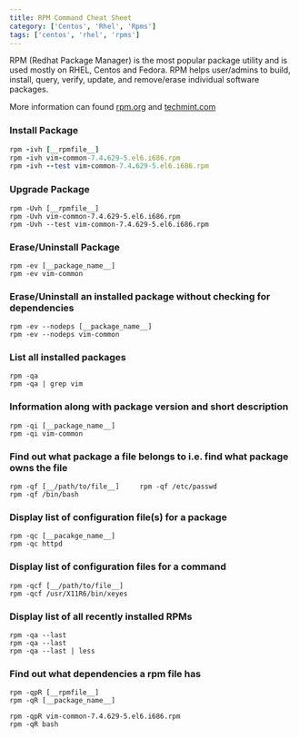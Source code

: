 ```yaml
---
title: RPM Command Cheat Sheet
category: ['Centos', 'Rhel', 'Rpms']
tags: ['centos', 'rhel', 'rpms']
---
```


RPM (Redhat Package Manager) is the most popular package utility and is used mostly on RHEL, Centos and Fedora. 
RPM helps user/admins to build, install, query, verify, update, and remove/erase individual software packages.

More information can found [rpm.org](http://www.rpm.org/max-rpm/rpm.8.html) and [techmint.com](http://www.tecmint.com/20-practical-examples-of-rpm-commands-in-linux/)

### Install Package

~~~ ruby
rpm -ivh [__rpmfile__]
rpm -ivh vim-common-7.4.629-5.el6.i686.rpm
rpm -ivh --test vim-common-7.4.629-5.el6.i686.rpm
~~~

### Upgrade Package

	rpm -Uvh [__rpmfile__]	
	rpm -Uvh vim-common-7.4.629-5.el6.i686.rpm
	rpm -Uvh --test vim-common-7.4.629-5.el6.i686.rpm

### Erase/Uninstall Package

	rpm -ev [__package_name__]	
	rpm -ev vim-common

### Erase/Uninstall an installed package without checking for dependencies	

	rpm -ev --nodeps [__package_name__]	
	rpm -ev --nodeps vim-common

### List all installed packages

	rpm -qa		
	rpm -qa | grep vim 

### Information along with package version and short description
    
    rpm -qi [__package_name__]		
    rpm -qi vim-common

### Find out what package a file belongs to i.e. find what package owns the file

    rpm -qf [__/path/to/file__]		rpm -qf /etc/passwd
    rpm -qf /bin/bash

### Display list of configuration file(s) for a package   
 
    rpm -qc [__pacakge_name__]
	rpm -qc httpd

### Display list of configuration files for a command
    
    rpm -qcf [__/path/to/file__]		
    rpm -qcf /usr/X11R6/bin/xeyes
 
### Display list of all recently installed RPMs
 
    rpm -qa --last		
    rpm -qa --last
    rpm -qa --last | less


### Find out what dependencies a rpm file has

    rpm -qpR [__rpmfile__]
    rpm -qR [__package_name__]
    
    rpm -qpR vim-common-7.4.629-5.el6.i686.rpm
    rpm -qR bash
    


